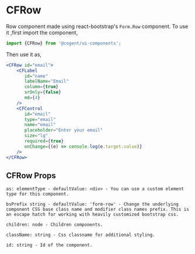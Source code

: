 # CFRow 

Row component made using react-bootstrap's `Form.Row` component.
To use it ,first import the component,

```jsx harmony
import {CFRow} from '@cogent/ui-components';
```
Then use it as,

```jsx harmony
<CFRow id="email">
    <CFLabel
       id="name"
       labelName="Email"
       column={true}
       srOnly={false}
       md={4}
    />
    <CFControl
       id="email"
       type="email"
       name="email"
       placeholder="Enter your email"
       size="lg"
       required={true}
       onChange={(e) => console.log(e.target.value)}
    />
</CFRow>
```
## CFRow Props

```
as: elementType - defaultValue: <div> - You can use a custom element type for this component.

bsPrefix string - defaultValue: 'form-row' - Change the underlying component CSS base class name and modifier class names prefix. This is an escape hatch for working with heavily customized bootstrap css.

children: node - Children components.

className: string - Css classname for additional styling.

id: string - Id of the component.
```